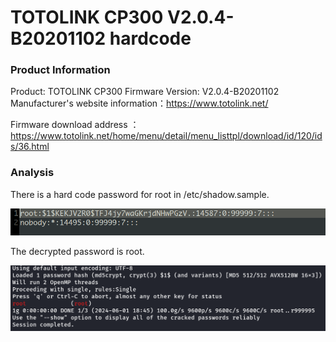 # TOTOLINK CP300 V2.0.4-B20201102  hardcode

### Product Information

Product: TOTOLINK CP300 Firmware Version: V2.0.4-B20201102   Manufacturer's website information：https://www.totolink.net/ 

Firmware download address ：https://www.totolink.net/home/menu/detail/menu_listtpl/download/id/120/ids/36.html

### Analysis

There is a hard code password for root in /etc/shadow.sample.

![image-20240601184833493](./image-20240601184833493.png)

The decrypted password is root.

![image-20240601184623244](./image-20240601184623244.png)

